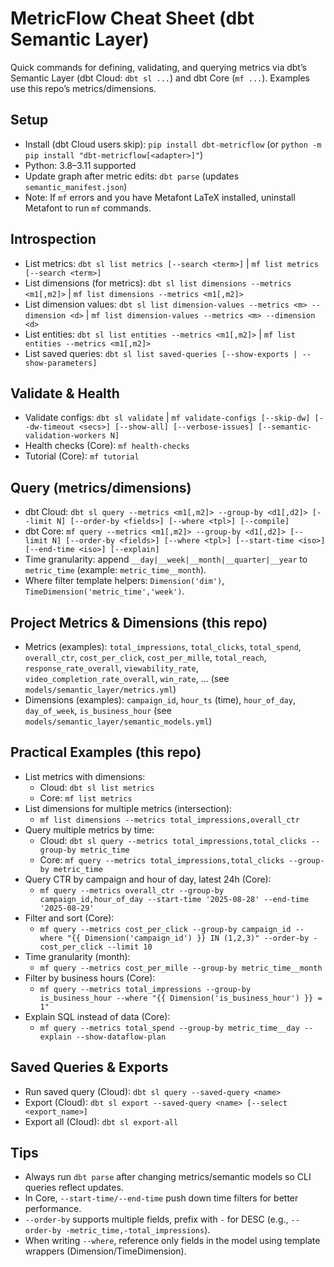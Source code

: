 # MetricFlow Cheat Sheet (dbt Semantic Layer)

Quick commands for defining, validating, and querying metrics via dbt’s Semantic Layer (dbt Cloud: `dbt sl ...`) and dbt Core (`mf ...`). Examples use this repo’s metrics/dimensions.

## Setup
- Install (dbt Cloud users skip): `pip install dbt-metricflow` (or `python -m pip install "dbt-metricflow[<adapter>]"`)
- Python: 3.8–3.11 supported
- Update graph after metric edits: `dbt parse` (updates `semantic_manifest.json`)
- Note: If `mf` errors and you have Metafont LaTeX installed, uninstall Metafont to run `mf` commands.

## Introspection
- List metrics: `dbt sl list metrics [--search <term>]` | `mf list metrics [--search <term>]`
- List dimensions (for metrics): `dbt sl list dimensions --metrics <m1[,m2]>` | `mf list dimensions --metrics <m1[,m2]>`
- List dimension values: `dbt sl list dimension-values --metrics <m> --dimension <d>` | `mf list dimension-values --metrics <m> --dimension <d>`
- List entities: `dbt sl list entities --metrics <m1[,m2]>` | `mf list entities --metrics <m1[,m2]>`
- List saved queries: `dbt sl list saved-queries [--show-exports | --show-parameters]`

## Validate & Health
- Validate configs: `dbt sl validate` | `mf validate-configs [--skip-dw] [--dw-timeout <secs>] [--show-all] [--verbose-issues] [--semantic-validation-workers N]`
- Health checks (Core): `mf health-checks`
- Tutorial (Core): `mf tutorial`

## Query (metrics/dimensions)
- dbt Cloud: `dbt sl query --metrics <m1[,m2]> --group-by <d1[,d2]> [--limit N] [--order-by <fields>] [--where <tpl>] [--compile]`
- dbt Core: `mf query --metrics <m1[,m2]> --group-by <d1[,d2]> [--limit N] [--order-by <fields>] [--where <tpl>] [--start-time <iso>] [--end-time <iso>] [--explain]`
- Time granularity: append `__day|__week|__month|__quarter|__year` to `metric_time` (example: `metric_time__month`).
- Where filter template helpers: `Dimension('dim')`, `TimeDimension('metric_time','week')`.

## Project Metrics & Dimensions (this repo)
- Metrics (examples): `total_impressions`, `total_clicks`, `total_spend`, `overall_ctr`, `cost_per_click`, `cost_per_mille`, `total_reach`, `response_rate_overall`, `viewability_rate`, `video_completion_rate_overall`, `win_rate`, ... (see `models/semantic_layer/metrics.yml`)
- Dimensions (examples): `campaign_id`, `hour_ts` (time), `hour_of_day`, `day_of_week`, `is_business_hour` (see `models/semantic_layer/semantic_models.yml`)

## Practical Examples (this repo)
- List metrics with dimensions:
  - Cloud: `dbt sl list metrics`
  - Core: `mf list metrics`
- List dimensions for multiple metrics (intersection):
  - `mf list dimensions --metrics total_impressions,overall_ctr`
- Query multiple metrics by time:
  - Cloud: `dbt sl query --metrics total_impressions,total_clicks --group-by metric_time`
  - Core: `mf query --metrics total_impressions,total_clicks --group-by metric_time`
- Query CTR by campaign and hour of day, latest 24h (Core):
  - `mf query --metrics overall_ctr --group-by campaign_id,hour_of_day --start-time '2025-08-28' --end-time '2025-08-29'`
- Filter and sort (Core):
  - `mf query --metrics cost_per_click --group-by campaign_id --where "{{ Dimension('campaign_id') }} IN (1,2,3)" --order-by -cost_per_click --limit 10`
- Time granularity (month):
  - `mf query --metrics cost_per_mille --group-by metric_time__month`
- Filter by business hours (Core):
  - `mf query --metrics total_impressions --group-by is_business_hour --where "{{ Dimension('is_business_hour') }} = 1"`
- Explain SQL instead of data (Core):
  - `mf query --metrics total_spend --group-by metric_time__day --explain --show-dataflow-plan`

## Saved Queries & Exports
- Run saved query (Cloud): `dbt sl query --saved-query <name>`
- Export (Cloud): `dbt sl export --saved-query <name> [--select <export_name>]`
- Export all (Cloud): `dbt sl export-all`

## Tips
- Always run `dbt parse` after changing metrics/semantic models so CLI queries reflect updates.
- In Core, `--start-time/--end-time` push down time filters for better performance.
- `--order-by` supports multiple fields, prefix with `-` for DESC (e.g., `--order-by -metric_time,-total_impressions`).
- When writing `--where`, reference only fields in the model using template wrappers (Dimension/TimeDimension).
